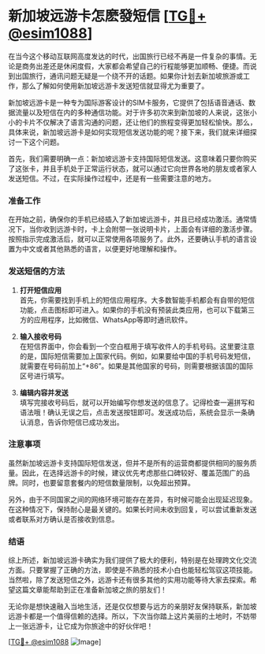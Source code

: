 # 新加坡远游卡怎麽發短信 [[TG💪+ @esim1088](https://t.me/s/esim1088)]

在当今这个移动互联网高度发达的时代，出国旅行已经不再是一件复杂的事情。无论是商务出差还是休闲度假，大家都会希望自己的行程能够更加顺畅、便捷。而说到出国旅行，通讯问题无疑是一个绕不开的话题。如果你计划去新加坡旅游或工作，那么了解如何使用新加坡远游卡发送短信就显得尤为重要了。

新加坡远游卡是一种专为国际游客设计的SIM卡服务，它提供了包括语音通话、数据流量以及短信在内的多种通信功能。对于许多初次来到新加坡的人来说，这张小小的卡片不仅解决了语言沟通的问题，还让他们的旅程变得更加轻松愉快。那么，具体来说，新加坡远游卡是如何实现短信发送功能的呢？接下来，我们就来详细探讨一下这个问题。

首先，我们需要明确一点：新加坡远游卡支持国际短信发送。这意味着只要你购买了这张卡，并且手机处于正常运行状态，就可以通过它向世界各地的朋友或者家人发送短信。不过，在实际操作过程中，还是有一些需要注意的地方。

### 准备工作

在开始之前，确保你的手机已经插入了新加坡远游卡，并且已经成功激活。通常情况下，当你收到远游卡时，卡上会附带一张说明卡片，上面会有详细的激活步骤。按照指示完成激活后，就可以正常使用各项服务了。此外，还要确认手机的语言设置为中文或者其他熟悉的语言，以便更好地理解和操作。

### 发送短信的方法

1. **打开短信应用**  
   首先，你需要找到手机上的短信应用程序。大多数智能手机都会有自带的短信功能，点击图标即可进入。如果你的手机没有预装此类应用，也可以下载第三方的应用程序，比如微信、WhatsApp等即时通讯软件。

2. **输入接收号码**  
   在短信界面中，你会看到一个空白框用于填写收件人的手机号码。这里要注意的是，国际短信需要加上国家代码。例如，如果要给中国的手机号码发短信，就需要在号码前加上“+86”。如果是其他国家的号码，则需要根据该国的国际区号进行填写。

3. **编辑内容并发送**  
   填写完接收号码后，就可以开始编写你想发送的信息了。记得检查一遍拼写和语法哦！确认无误之后，点击发送按钮即可。发送成功后，系统会显示一条确认消息，告诉你短信已成功发出。

### 注意事项

虽然新加坡远游卡支持国际短信发送，但并不是所有的运营商都提供相同的服务质量。因此，在选择远游卡的时候，建议优先考虑那些口碑较好、覆盖范围广的品牌。同时，也要留意套餐内的短信数量限制，以免超出预算。

另外，由于不同国家之间的网络环境可能存在差异，有时候可能会出现延迟现象。在这种情况下，保持耐心是最关键的。如果长时间未收到回复，可以尝试重新发送或者联系对方确认是否接收到信息。

### 结语

综上所述，新加坡远游卡确实为我们提供了极大的便利，特别是在处理跨文化交流方面。只要掌握了正确的方法，即使是不熟悉的技术小白也能轻松驾驭这项技能。当然啦，除了发送短信之外，远游卡还有很多其他的实用功能等待大家去探索。希望这篇文章能帮助到正在准备新加坡之旅的朋友们！

无论你是想快速融入当地生活，还是仅仅想要与远方的亲朋好友保持联系，新加坡远游卡都是一个值得信赖的选择。所以，下次当你踏上这片美丽的土地时，不妨带上一张远游卡，让它成为你旅途中的好伙伴吧！

[[TG💪+ @esim1088](https://t.me/s/esim1088) ![Image](https://i.postimg.cc/4NQfJmqS/Snipaste-2025-05-13-00-14-12.png)]